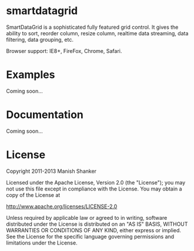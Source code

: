 smartdatagrid
=============

SmartDataGrid is a sophisticated fully featured grid control. It gives the ability to sort, reorder column, resize column, realtime data streaming, data filtering, data grouping, etc. 

Browser support: IE8+, FireFox, Chrome, Safari.

Examples
========

Coming soon...

Documentation
=============

Coming soon...

License
=======

Copyright 2011-2013 Manish Shanker

Licensed under the Apache License, Version 2.0 (the "License");
you may not use this file except in compliance with the License.
You may obtain a copy of the License at

http://www.apache.org/licenses/LICENSE-2.0

Unless required by applicable law or agreed to in writing, software
distributed under the License is distributed on an "AS IS" BASIS,
WITHOUT WARRANTIES OR CONDITIONS OF ANY KIND, either express or implied.
See the License for the specific language governing permissions and
limitations under the License.
